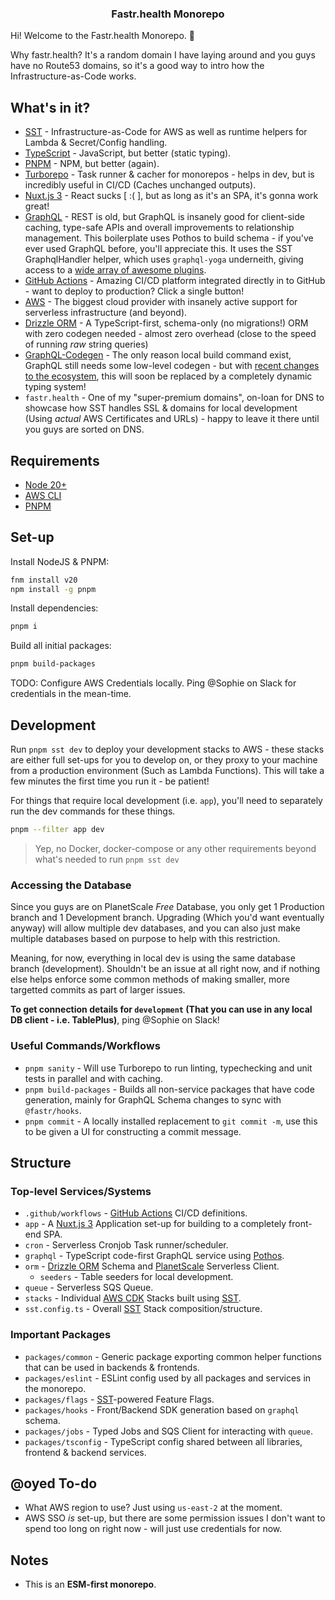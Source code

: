 <div align="center">
  <h3>Fastr.health Monorepo</h3>
</div>

Hi! Welcome to the Fastr.health Monorepo. 🎉

Why fastr.health? It's a random domain I have laying around and you guys have no Route53 domains, so it's a good way to intro how the
Infrastructure-as-Code works.

## What's in it?

- [SST](https://sst.dev) - Infrastructure-as-Code for AWS as well as runtime helpers for Lambda & Secret/Config handling.
- [TypeScript](https://www.typescriptlang.org/) - JavaScript, but better (static typing).
- [PNPM](https://pnpm.io/) - NPM, but better (again).
- [Turborepo](https://turbo.build/repo) - Task runner & cacher for monorepos - helps in dev, but is incredibly useful in CI/CD (Caches
  unchanged outputs).
- [Nuxt.js 3](https://nuxt.com/) - React sucks [ :( ], but as long as it's an SPA, it's gonna work great!
- [GraphQL](https://pothos-graphql.dev/) - REST is old, but GraphQL is insanely good for client-side caching, type-safe APIs and overall
  improvements to relationship management. This boilerplate uses Pothos to build schema - if you've ever used GraphQL before, you'll
  appreciate this. It uses the SST GraphqlHandler helper, which uses `graphql-yoga` underneith, giving access to a
  [wide array of awesome plugins](https://the-guild.dev/graphql/envelop).
- [GitHub Actions](https://docs.github.com/en/actions) - Amazing CI/CD platform integrated directly in to GitHub - want to deploy to
  production? Click a single button!
- [AWS](https://aws.amazon.com/) - The biggest cloud provider with insanely active support for serverless infrastructure (and beyond).
- [Drizzle ORM](https://orm.drizzle.team/) - A TypeScript-first, schema-only (no migrations!) ORM with zero codegen needed - almost zero
  overhead (close to the speed of running _raw_ string queries)
- [GraphQL-Codegen](https://the-guild.dev/graphql/codegen) - The only reason local build command exist, GraphQL still needs some low-level
  codegen - but with [recent changes to the ecosystem](https://gql-tada.0no.co/), this will soon be replaced by a completely dynamic typing
  system!
- `fastr.health` - One of my "super-premium domains", on-loan for DNS to showcase how SST handles SSL & domains for local development (Using
  _actual_ AWS Certificates and URLs) - happy to leave it there until you guys are sorted on DNS.

## Requirements

- [Node 20+](https://github.com/Schniz/fnm)
- [AWS CLI](https://docs.aws.amazon.com/cli/latest/userguide/getting-started-install.html)
- [PNPM](https://pnpm.io/)

## Set-up

Install NodeJS & PNPM:

```bash
fnm install v20
npm install -g pnpm
```

Install dependencies:

```bash
pnpm i
```

Build all initial packages:

```bash
pnpm build-packages
```

TODO: Configure AWS Credentials locally. Ping @Sophie on Slack for credentials in the mean-time.

## Development

Run `pnpm sst dev` to deploy your development stacks to AWS - these stacks are either full set-ups for you to develop on, or they proxy to
your machine from a production environment (Such as Lambda Functions). This will take a few minutes the first time you run it - be patient!

For things that require local development (i.e. `app`), you'll need to separately run the dev commands for these things.

```bash
pnpm --filter app dev
```

> Yep, no Docker, docker-compose or any other requirements beyond what's needed to run `pnpm sst dev`

### Accessing the Database

Since you guys are on PlanetScale _Free_ Database, you only get 1 Production branch and 1 Development branch. Upgrading (Which you'd want
eventually anyway) will allow multiple dev databases, and you can also just make multiple databases based on purpose to help with this
restriction.

Meaning, for now, everything in local dev is using the same database branch (development). Shouldn't be an issue at all right now, and if
nothing else helps enforce some common methods of making smaller, more targetted commits as part of larger issues.

**To get connection details for `development` (That you can use in any local DB client - i.e. TablePlus)**, ping @Sophie on Slack!

### Useful Commands/Workflows

- `pnpm sanity` - Will use Turborepo to run linting, typechecking and unit tests in parallel and with caching.
- `pnpm build-packages` - Builds all non-service packages that have code generation, mainly for GraphQL Schema changes to sync with
  `@fastr/hooks`.
- `pnpm commit` - A locally installed replacement to `git commit -m`, use this to be given a UI for constructing a commit message.

## Structure

### Top-level Services/Systems

- `.github/workflows` - [GitHub Actions](https://github.com/features/actions) CI/CD definitions.
- `app` - A [Nuxt.js 3](https://nuxt.com/) Application set-up for building to a completely front-end SPA.
- `cron` - Serverless Cronjob Task runner/scheduler.
- `graphql` - TypeScript code-first GraphQL service using [Pothos](https://pothos-graphql.dev/).
- `orm` - [Drizzle ORM](https://orm.drizzle.team/) Schema and [PlanetScale](https://planetscale.com/) Serverless Client.
  - `seeders` - Table seeders for local development.
- `queue` - Serverless SQS Queue.
- `stacks` - Individual [AWS CDK](https://aws.amazon.com/cdk/) Stacks built using [SST](https://sst.dev/).
- `sst.config.ts` - Overall [SST](https://sst.dev/) Stack composition/structure.

### Important Packages

- `packages/common` - Generic package exporting common helper functions that can be used in backends & frontends.
- `packages/eslint` - ESLint config used by all packages and services in the monorepo.
- `packages/flags` - [SST](https://sst.dev/)-powered Feature Flags.
- `packages/hooks` - Front/Backend SDK generation based on `graphql` schema.
- `packages/jobs` - Typed Jobs and SQS Client for interacting with `queue`.
- `packages/tsconfig` - TypeScript config shared between all libraries, frontend & backend services.

## @oyed To-do

- What AWS region to use? Just using `us-east-2` at the moment.
- AWS SSO _is_ set-up, but there are some permission issues I don't want to spend too long on right now - will just use credentials for now.

## Notes

- This is an **ESM-first monorepo**.
